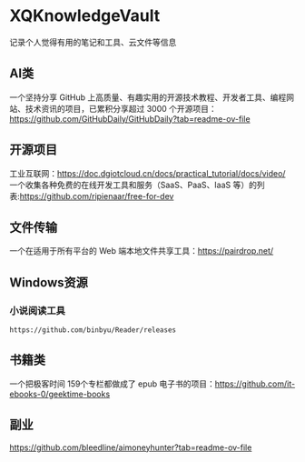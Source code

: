 # XQKnowledgeVault
记录个人觉得有用的笔记和工具、云文件等信息

## AI类
一个坚持分享 GitHub 上高质量、有趣实用的开源技术教程、开发者工具、编程网站、技术资讯的项目，已累积分享超过 3000 个开源项目：https://github.com/GitHubDaily/GitHubDaily?tab=readme-ov-file

## 开源项目
工业互联网：https://doc.dgiotcloud.cn/docs/practical_tutorial/docs/video/
一个收集各种免费的在线开发工具和服务（SaaS、PaaS、IaaS 等）的列表:https://github.com/ripienaar/free-for-dev

## 文件传输
一个在适用于所有平台的 Web 端本地文件共享工具：https://pairdrop.net/


## Windows资源
  ### 小说阅读工具
    https://github.com/binbyu/Reader/releases

## 书籍类
一个把极客时间 159个专栏都做成了 epub 电子书的项目：https://github.com/it-ebooks-0/geektime-books

## 副业
https://github.com/bleedline/aimoneyhunter?tab=readme-ov-file
